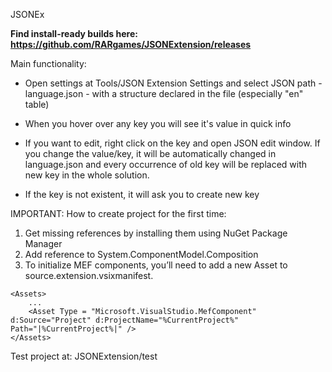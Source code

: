 JSONEx

**Find install-ready builds here: https://github.com/RARgames/JSONExtension/releases**


Main functionality:

* Open settings at Tools/JSON Extension Settings and select JSON path - language.json - with a structure declared in the file (especially "en" table)
	
* When you hover over any key you will see it's value in quick info
	
* If you want to edit, right click on the key and open JSON edit window. If you change the value/key, it will be automatically changed in language.json and every occurrence of old key will be replaced with new key in the whole solution.
	
* If the key is not existent, it will ask you to create new key



IMPORTANT: How to create project for the first time:
1. Get missing references by installing them using NuGet Package Manager
2. Add reference to System.ComponentModel.Composition 
3. To initialize MEF components, you’ll need to add a new Asset to source.extension.vsixmanifest.
```
<Assets>
	...
	<Asset Type = "Microsoft.VisualStudio.MefComponent" d:Source="Project" d:ProjectName="%CurrentProject%" Path="|%CurrentProject%|" />
</Assets>
```

Test project at: JSONExtension/test
